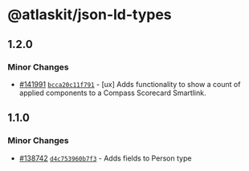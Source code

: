 # @atlaskit/json-ld-types

## 1.2.0

### Minor Changes

- [#141991](https://bitbucket.org/atlassian/atlassian-frontend-monorepo/pull-requests/141991)
  [`bcca20c11f791`](https://bitbucket.org/atlassian/atlassian-frontend-monorepo/commits/bcca20c11f791) -
  [ux] Adds functionality to show a count of applied components to a Compass Scorecard Smartlink.

## 1.1.0

### Minor Changes

- [#138742](https://bitbucket.org/atlassian/atlassian-frontend-monorepo/pull-requests/138742)
  [`d4c753960b7f3`](https://bitbucket.org/atlassian/atlassian-frontend-monorepo/commits/d4c753960b7f3) -
  Adds fields to Person type
